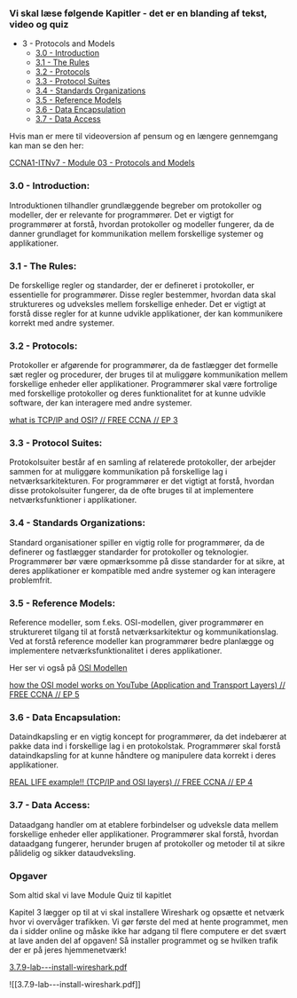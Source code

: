 ### Vi skal læse følgende Kapitler - det er en blanding af tekst, video og quiz

- 3 - Protocols and Models
    - [3.0 - Introduction](https://contenthub.netacad.com/itn-dl/1.9.3#3.0)
    - [3.1 - The Rules](https://contenthub.netacad.com/itn-dl/1.9.3#3.1)
    - [3.2 - Protocols](https://contenthub.netacad.com/itn-dl/1.9.3#3.2)
    - [3.3 - Protocol Suites](https://contenthub.netacad.com/itn-dl/1.9.3#3.3)
    - [3.4 - Standards Organizations](https://contenthub.netacad.com/itn-dl/1.9.3#3.4)
    - [3.5 - Reference Models](https://contenthub.netacad.com/itn-dl/1.9.3#3.5)
    - [3.6 - Data Encapsulation](https://contenthub.netacad.com/itn-dl/1.9.3#3.6)
    - [3.7 - Data Access](https://contenthub.netacad.com/itn-dl/1.9.3#3.7)

Hvis man er mere til videoversion af pensum og en længere gennemgang kan man se den her:

[CCNA1-ITNv7 - Module 03 - Protocols and Models](https://www.youtube.com/watch?v=Q0GfGBu_N8g&list=PL1U-z6tCj5WAakxzJFWN0y3jvOfklHq7J&index=3&pp=iAQB)

### **3.0 - Introduction:**

Introduktionen tilhandler grundlæggende begreber om protokoller og modeller, der er relevante for programmører. Det er vigtigt for programmører at forstå, hvordan protokoller og modeller fungerer, da de danner grundlaget for kommunikation mellem forskellige systemer og applikationer.

### **3.1 - The Rules:**

De forskellige regler og standarder, der er defineret i protokoller, er essentielle for programmører. Disse regler bestemmer, hvordan data skal struktureres og udveksles mellem forskellige enheder. Det er vigtigt at forstå disse regler for at kunne udvikle applikationer, der kan kommunikere korrekt med andre systemer.

### **3.2 - Protocols:**

Protokoller er afgørende for programmører, da de fastlægger det formelle sæt regler og procedurer, der bruges til at muliggøre kommunikation mellem forskellige enheder eller applikationer. Programmører skal være fortrolige med forskellige protokoller og deres funktionalitet for at kunne udvikle software, der kan interagere med andre systemer.

[what is TCP/IP and OSI? // FREE CCNA // EP 3](https://www.youtube.com/watch?v=CRdL1PcherM&list=PLIhvC56v63IJVXv0GJcl9vO5Z6znCVb1P&index=4)

### **3.3 - Protocol Suites:**

Protokolsuiter består af en samling af relaterede protokoller, der arbejder sammen for at muliggøre kommunikation på forskellige lag i netværksarkitekturen. For programmører er det vigtigt at forstå, hvordan disse protokolsuiter fungerer, da de ofte bruges til at implementere netværksfunktioner i applikationer.

### **3.4 - Standards Organizations:**

Standard organisationer spiller en vigtig rolle for programmører, da de definerer og fastlægger standarder for protokoller og teknologier. Programmører bør være opmærksomme på disse standarder for at sikre, at deres applikationer er kompatible med andre systemer og kan interagere problemfrit.

### **3.5 - Reference Models:**

Reference modeller, som f.eks. OSI-modellen, giver programmører en struktureret tilgang til at forstå netværksarkitektur og kommunikationslag. Ved at forstå reference modeller kan programmører bedre planlægge og implementere netværksfunktionalitet i deres applikationer.

Her ser vi også på [OSI Modellen](https://www.notion.so/OSI-Modellen-ab6ba67498ed419289453c26a6ef7b83?pvs=21)

[how the OSI model works on YouTube (Application and Transport Layers) // FREE CCNA // EP 5](https://www.youtube.com/watch?v=oIRkXulqJA4&list=PLIhvC56v63IJVXv0GJcl9vO5Z6znCVb1P&index=6)

### **3.6 - Data Encapsulation:**

Dataindkapsling er en vigtig koncept for programmører, da det indebærer at pakke data ind i forskellige lag i en protokolstak. Programmører skal forstå dataindkapsling for at kunne håndtere og manipulere data korrekt i deres applikationer.

[REAL LIFE example!! (TCP/IP and OSI layers) // FREE CCNA // EP 4](https://www.youtube.com/watch?v=3kfO61Mensg&list=PLIhvC56v63IJVXv0GJcl9vO5Z6znCVb1P&index=5)

### **3.7 - Data Access:**

Dataadgang handler om at etablere forbindelser og udveksle data mellem forskellige enheder eller applikationer. Programmører skal forstå, hvordan dataadgang fungerer, herunder brugen af protokoller og metoder til at sikre pålidelig og sikker dataudveksling.

### Opgaver

Som altid skal vi lave Module Quiz til kapitlet

Kapitel 3 lægger op til at vi skal installere Wireshark og opsætte et netværk hvor vi overvåger trafikken. Vi gør første del med at hente programmet, men da i sidder online og måske ikke har adgang til flere computere er det svært at lave anden del af opgaven! Så installer programmet og se hvilken trafik der er på jeres hjemmenetværk!

[3.7.9-lab---install-wireshark.pdf](https://prod-files-secure.s3.us-west-2.amazonaws.com/78111fd7-5d55-4196-af1c-1918b8dd24a0/9e49a827-ea51-4d6a-917e-90bf9b92dba3/3.7.9-lab---install-wireshark.pdf)

![[3.7.9-lab---install-wireshark.pdf]]